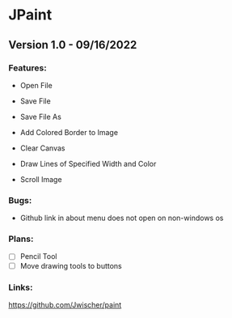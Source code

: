 # JPaint

## Version 1.0 - 09/16/2022

### Features:

-  Open File
  
-  Save File
  
-  Save File As
  
-  Add Colored Border to Image

-  Clear Canvas

-  Draw Lines of Specified Width and Color

-  Scroll Image

### Bugs:

-  Github link in about menu does not open on non-windows os
  
  
### Plans:
- [ ] Pencil Tool
- [ ] Move drawing tools to buttons

### Links:

https://github.com/Jwischer/paint
